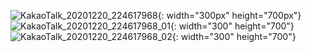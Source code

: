 ![KakaoTalk_20201220_224617968](https://user-images.githubusercontent.com/68142821/102714949-77e80280-4315-11eb-8ac8-d6a0cbcba649.jpg){: width="300px" height="700px"}
![KakaoTalk_20201220_224617968_01](https://user-images.githubusercontent.com/68142821/102714950-79192f80-4315-11eb-9270-c2f582b21812.jpg){: width="300" height="700"}
![KakaoTalk_20201220_224617968_02](https://user-images.githubusercontent.com/68142821/102714952-7a4a5c80-4315-11eb-845b-03355c41c6a5.jpg){: width="300" height="700"}
